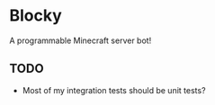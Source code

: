 # Blocky
A programmable Minecraft server bot!

## TODO
* Most of my integration tests should be unit tests?
